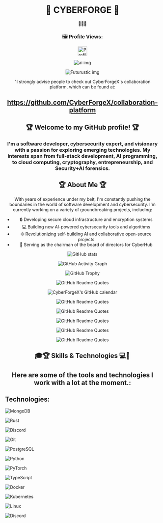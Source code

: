 
<h1 align="center">🌟 CYBERFORGE 🌟</h1>
<p align="center">
 🌟🌟🌟
</p>
<h3 align="center">🖼️ Profile Views:</h3>

<p align="center">
  <img src="https://komarev.com/ghpvc/?username=CyberForgeX&color=green" alt="Profile views" width="auto" height="30" />
</p>                                                                                                               
                                                                                                                            
<p align="center">
  <img src="https://gisgeography.com/wp-content/uploads/2018/05/Machine-Learning-Artificial-Intelligence-GIS.jpg" alt="ai img">
</p>

<p align="center">
  <img src="https://assets.entrepreneur.com/content/3x2/2000/20190830085354-shutterstock-732378577.jpeg?crop=16:9" alt="Futurustic img">
</p>

<p align="center">
  "I strongly advise people to check out CyberForgeX's collaboration platform, which can be found at:
</p>

<h2 align="center">
  <a href="https://github.com/CyberForgeX/collaboration-platform">https://github.com/CyberForgeX/collaboration-platform</a>
</h2>

<h2 align="center">🏆 Welcome to my GitHub profile! 🏆</h2>

<h3 align="center">
  I'm a software developer, cybersecurity expert, and visionary with a passion for exploring emerging technologies. My interests span from full-stack development, AI programming, to cloud computing, cryptography, entrepreneurship, and Security+AI forensics.
</h3>

<h2 align="center">🏆 About Me 🏆</h2>

<p align="center">
  With years of experience under my belt, I'm constantly pushing the boundaries in the world of software development and cybersecurity. I'm currently working on a variety of groundbreaking projects, including:
</p>

<ul align="center">
  <li>🔒 Developing secure cloud infrastructure and encryption systems</li>
  <li>💻 Building new AI-powered cybersecurity tools and algorithms</li>
  <li>🌐 Revolutionizing self-building AI and collaborative open-source projects</li>
  <li>👑 Serving as the chairman of the board of directors for CyberHub</li>
</ul>

<p align="center">
  <img src="https://github-readme-stats.vercel.app/api?username=CyberForgeX&show_icons=true" alt="GitHub stats">
</p>

<p align="center">
  <img src="https://activity-graph.herokuapp.com/graph?username=CyberForgeX" alt="GitHub Activity Graph">
</p>

<p align="center">
  <img src="https://github-profile-trophy.vercel.app/?username=CyberForgeX&column=4&margin-w=18&margin-h=18" alt="GitHub Trophy">
</p>

<div align="center">
 
 <img src="https://quotes-github-readme.vercel.app/api?type=horizontal&theme=radical&layout=default&fontDefault=Open%20Sans&langDefault=en&animation=default&quotesUrl=https://gist.githubusercontent.com/CyberForgeX/9f1d20d1502f3c0423cb3aebc1a1247d/raw/50e8f7de438e16fbd5d5a0b8cfa7ea6c98779021/quotes.txt" alt="GitHub Readme Quotes">

![CyberForgeX's GitHub calendar](https://github-readme-streak-stats.herokuapp.com/?user=CyberForgeX&theme=radical)

![GitHub Readme Quotes](https://quotes-github-readme.vercel.app/api?type=horizontal&theme=radical&layout=default&fontDefault=Open%20Sans&langDefault=en&animation=default&quotesUrl=https://gist.githubusercontent.com/CyberForgeX/462e43b1056c8e6f6351c13ef27394e1/raw/9510ba6f9875c5d5e5a5ad0258e835032a16f977/quotes.txt)

![GitHub Readme Quotes](https://quotes-github-readme.vercel.app/api?type=horizontal&theme=dark&layout=default&fontDefault=Open%20Sans&langDefault=en&animation=default&quotesUrl=https://gist.githubusercontent.com/CyberForgeX/462e43b1056c8e6f6351c13ef27394e1/raw/9510ba6f9875c5d5e5a5ad0258e835032a16f977/quotes.txt)

![GitHub Readme Quotes](https://quotes-github-readme.vercel.app/api?type=horizontal&theme=merko&layout=default&fontDefault=Open%20Sans&langDefault=en&animation=default&quotesUrl=https://gist.githubusercontent.com/CyberForgeX/462e43b1056c8e6f6351c13ef27394e1/raw/9510ba6f9875c5d5e5a5ad0258e835032a16f977/quotes.txt)

![GitHub Readme Quotes](https://quotes-github-readme.vercel.app/api?type=horizontal&theme=gruvbox&layout=default&fontDefault=Open%20Sans&langDefault=en&animation=default&quotesUrl=https://gist.githubusercontent.com/CyberForgeX/462e43b1056c8e6f6351c13ef27394e1/raw/9510ba6f9875c5d5e5a5ad0258e835032a16f977/quotes.txt)

![GitHub Readme Quotes](https://quotes-github-readme.vercel.app/api?type=horizontal&theme=tokyonight&layout=default&fontDefault=Open%20Sans&langDefault=en&animation=default&quotesUrl=https://gist.githubusercontent.com/CyberForgeX/462e43b1056c8e6f6351c13ef27394e1/raw/9510ba6f9875c5d5e5a5ad0258e835032a16f977/quotes.txt)
 
</div>


<h2 align="center">
🎓🏆 Skills & Technologies 💻🐍
</h2>

<h2 align="center">
Here are some of the tools and technologies I work with a lot at the moment.:
</h2>

## Technologies:

![MongoDB](https://img.shields.io/badge/MongoDB-47A248?style=for-the-badge&logo=mongodb&logoColor=white) 

![Rust](https://img.shields.io/badge/Rust-black?style=for-the-badge&logo=rust&logoColor=#E57324) 

![Discord](https://img.shields.io/badge/Discord-5865F2?style=for-the-badge&logo=discord&logoColor=white) 

![Git](https://img.shields.io/badge/Git-F05032?style=for-the-badge&logo=git&logoColor=white) 

![PostgreSQL](https://img.shields.io/badge/PostgreSQL-336791?style=for-the-badge&logo=postgresql&logoColor=white) 

![Python](https://img.shields.io/badge/Python-3776AB?style=for-the-badge&logo=python&logoColor=white) 

![PyTorch](https://img.shields.io/badge/PyTorch-EE4C2C?style=for-the-badge&logo=pytorch&logoColor=white) 

![TypeScript](https://img.shields.io/badge/TypeScript-3178C6?style=for-the-badge&logo=typescript&logoColor=white) 

![Docker](https://img.shields.io/badge/Docker-2496ED?style=for-the-badge&logo=docker&logoColor=white) 

![Kubernetes](https://img.shields.io/badge/Kubernetes-326CE5?style=for-the-badge&logo=kubernetes&logoColor=white) 

![Linux](https://img.shields.io/badge/Linux-FCC624?style=for-the-badge&logo=linux&logoColor=black) 

![Discord](https://img.shields.io/badge/Discord-5865F2?style=for-the-badge&logo=discord&logoColor=white) 





